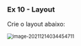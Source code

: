 ### Ex 10 - Layout 

Crie o layout abaixo:

<img src="C:\Users\elida\AppData\Roaming\Typora\typora-user-images\image-20211214034454711.png" alt="image-20211214034454711" style="zoom:80%;" />